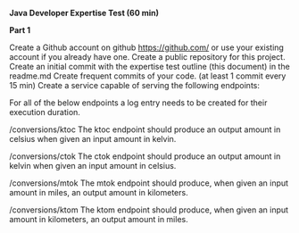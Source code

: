 **Java Developer Expertise Test (60 min)**

**Part 1**

Create a Github account on github https://github.com/ or use your existing account if you
already have one.
Create a public repository for this project.
Create an initial commit with the expertise test outline (this document) in the readme.md
Create frequent commits of your code. (at least 1 commit every 15 min)
Create a service capable of serving the following endpoints:

For all of the below endpoints a log entry needs to be created for their execution duration.

/conversions/ktoc
The ktoc endpoint should produce an output amount in celsius when given an input amount
in kelvin.

/conversions/ctok
The ctok endpoint should produce an output amount in kelvin when given an input amount in
celsius.

/conversions/mtok
The mtok endpoint should produce, when given an input amount in miles, an output amount
in kilometers.

/conversions/ktom
The ktom endpoint should produce, when given an input amount in kilometers, an output
amount in miles.